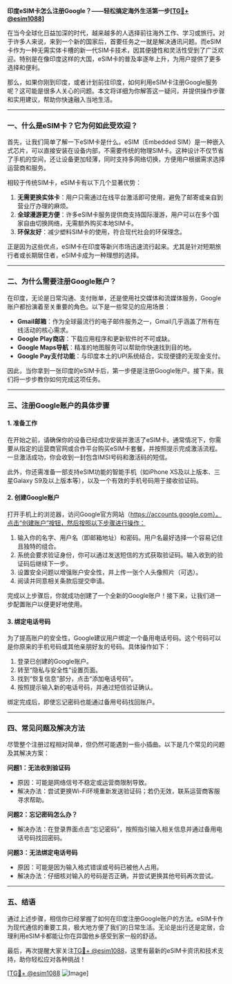 **印度eSIM卡怎么注册Google？——轻松搞定海外生活第一步[[TG💪+ @esim1088](https://t.me/s/esim1088)]**

在当今全球化日益加深的时代，越来越多的人选择前往海外工作、学习或旅行。对于许多人来说，来到一个新的国家后，首要任务之一就是解决通讯问题。而eSIM卡作为一种无需实体卡槽的新一代SIM卡技术，因其便捷性和灵活性受到了广泛欢迎。特别是在像印度这样的大国，eSIM卡的普及率逐年上升，为用户提供了更多选择和便利。

那么，如果你刚到印度，或者计划前往印度，如何利用eSIM卡注册Google服务呢？这可能是很多人关心的问题。本文将详细为你解答这一疑问，并提供操作步骤和实用建议，帮助你快速融入当地生活。

---

### 一、什么是eSIM卡？它为何如此受欢迎？

首先，让我们简单了解一下eSIM卡是什么。eSIM（Embedded SIM）是一种嵌入式芯片，可以直接安装在设备内部，不需要传统的物理SIM卡。这种设计不仅节省了手机的空间，还让设备更加轻薄，同时支持多网络切换，方便用户根据需求选择运营商和服务。

相较于传统SIM卡，eSIM卡有以下几个显著优势：

1. **无需更换实体卡**：用户只需通过在线平台激活即可使用，避免了邮寄或亲自到营业厅办理的麻烦。
2. **全球漫游更方便**：许多eSIM卡服务提供商支持国际漫游，用户可以在多个国家自由切换网络，无需额外购买本地SIM卡。
3. **环保友好**：减少塑料SIM卡的使用，符合现代社会的环保理念。

正是因为这些优点，eSIM卡在印度等新兴市场迅速流行起来。尤其是针对短期旅行者或长期居住者，eSIM卡成为一种理想的选择。

---

### 二、为什么需要注册Google账户？

在印度，无论是日常沟通、支付账单，还是使用社交媒体和流媒体服务，Google账户都扮演着至关重要的角色。以下是一些常见的应用场景：

- **Gmail邮箱**：作为全球最流行的电子邮件服务之一，Gmail几乎涵盖了所有在线活动的核心需求。
- **Google Play商店**：下载应用程序和更新软件时不可或缺。
- **Google Maps导航**：精准的地图服务可以帮助你快速找到目的地。
- **Google Pay支付功能**：与印度本土的UPI系统结合，实现便捷的无现金支付。

因此，当你拿到一张印度的eSIM卡后，第一步便是注册Google账户。接下来，我们将一步步教你如何完成这项任务。

---

### 三、注册Google账户的具体步骤

#### 1. 准备工作
在开始之前，请确保你的设备已经成功安装并激活了eSIM卡。通常情况下，你需要从指定的运营商官网或合作平台购买eSIM卡套餐，并按照提示完成激活流程。一旦激活成功，你会收到一封包含IMSI号码和激活码的短信。

此外，你还需准备一部支持eSIM功能的智能手机（如iPhone XS及以上版本、三星Galaxy S9及以上版本等），以及一个有效的手机号码用于接收验证码。

#### 2. 创建Google账户
打开手机上的浏览器，访问Google官方网站（https://accounts.google.com）。点击“创建账户”按钮，然后按照以下步骤进行操作：

1. 输入你的名字、用户名（即邮箱地址）和密码。用户名最好选择一个容易记住且独特的组合。
2. 系统会要求验证身份，你可以通过发送短信的方式获取验证码。输入收到的验证码后继续下一步。
3. 设置安全问题以增强账户安全性，并上传一张个人头像照片（可选）。
4. 阅读并同意相关条款后提交申请。

完成以上步骤后，你就成功创建了一个全新的Google账户！接下来，让我们进一步配置账户以便更好地使用。

#### 3. 绑定电话号码
为了提高账户的安全性，Google建议用户绑定一个备用电话号码。这个号码可以是你原来的手机号码或其他亲朋好友的号码。具体操作如下：

1. 登录已创建的Google账户。
2. 转至“隐私与安全性”设置页面。
3. 找到“恢复信息”部分，点击“添加电话号码”。
4. 按照提示输入新的电话号码，并通过短信验证确认。

绑定完成后，即使忘记密码也能通过备用号码找回账户。

---

### 四、常见问题及解决方法

尽管整个注册过程相对简单，但仍然可能遇到一些小插曲。以下是几个常见的问题及其解决方案：

**问题1：无法收到验证码**
- 原因：可能是网络信号不稳定或运营商限制导致。
- 解决办法：尝试更换Wi-Fi环境重新发送验证码；若仍无效，联系运营商客服寻求帮助。

**问题2：忘记密码怎么办？**
- 解决办法：在登录界面点击“忘记密码”，按照指引输入相关信息并通过备用电话号码找回密码。

**问题3：无法绑定电话号码**
- 原因：可能是因为输入格式错误或号码已被他人占用。
- 解决办法：仔细核对输入的号码是否正确，并尝试更换其他号码再次尝试。

---

### 五、结语

通过上述步骤，相信你已经掌握了如何在印度注册Google账户的方法。eSIM卡作为现代通信的重要工具，极大地方便了我们的日常生活。无论是出行还是定居，合理利用eSIM卡都能让你在异国他乡感受到家一般的舒适。

最后，再次提醒大家关注[TG💪+ @esim1088](https://t.me/s/esim1088)，这里有最新的eSIM卡资讯和技术支持，助你轻松应对各种挑战！

[[TG💪+ @esim1088](https://t.me/s/esim1088) ![Image](https://i.postimg.cc/4NQfJmqS/Snipaste-2025-05-13-00-14-12.png)]